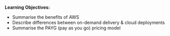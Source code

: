 **Learning Objectives:**
- Summarise the benefits of AWS
- Describe differences between on-demand delivery & cloud deployments
- Summarise the PAYG (pay as you go) pricing model

